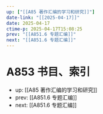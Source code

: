 ```yaml
---
up: ["[[A85 著作汇编的学习和研究]]"]
date-link: "[[2025-04-17]]"
date: 2025-04-17
ctime-p: 2025-04-17T15:08:25
prev: "[[A851.6 专题汇编]]"
next: "[[A851.6 专题汇编]]"
---
```


# A853 书目、索引

- up: [[A85 著作汇编的学习和研究]]
- prev: [[A851.6 专题汇编]]
- next: [[A851.6 专题汇编]]
